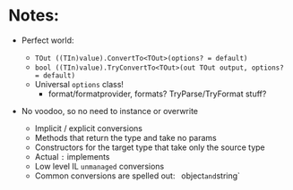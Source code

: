 ﻿# Notes:

- Perfect world:
    - `TOut ((TIn)value).ConvertTo<TOut>(options? = default)`
    - `bool ((TIn)value).TryConvertTo<TOut>(out TOut output, options? = default)`
    - Universal `options` class!
      - format/formatprovider, formats? TryParse/TryFormat stuff?

- No voodoo, so no need to instance or overwrite
    - Implicit / explicit conversions
    - Methods that return the type and take no params
    - Constructors for the target type that take only the source type
    - Actual `:` implements
    - Low level IL `unmanaged` conversions
    - Common conversions are spelled out:
        ` `object` and `string`